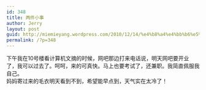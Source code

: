 ```yaml
---
id: 348
title: 两件小事
author: Jerry
layout: post
guid: http://miemieyang.wordpress.com/2010/12/14/%e4%b8%a4%e4%bb%b6%e5%b0%8f%e4%ba%8b
permalink: /?p=348
---
```

下午我在10号楼看计算机文摘的时候，网吧那边打来电话说，明天网吧要开业了，我可以过去了。呵呵，来的可真快。马上也要考试了，还兼职。我简直佩服我自己。  
妈妈寄过来的毛衣明天看到不到，希望能早点到，天气实在太冷了！
